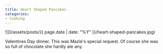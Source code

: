 ```yaml
---
title: Heart Shaped Pancakes
categories:
- Cooking
---
```


![](/assets/posts/{{ page.date | date: "%Y" }}/heart-shaped-pancakes.jpg)
  



Valentines Day dinner. This was Mazie's special request. Of course she was so full of chocolate she hardly ate any.
